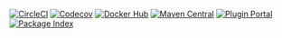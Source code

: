[![CircleCI](https://img.shields.io/badge/build-circleci-343434?logo=circleci&logoColor=343434)](https://circleci.com/gh/hanggrian/)
[![Codecov](https://img.shields.io/badge/coverage-codecov-f01f7a?logo=codecov&logoColor=f01f7a)](https://codecov.io/gh/hanggrian/)
[![Docker Hub](https://img.shields.io/badge/docker-docker--hub-2496ed?logo=docker&logoColor=2496ed)](https://hub.docker.com/u/hanggrian/)
[![Maven Central](https://img.shields.io/badge/maven-maven--central-c71a36?logo=apache-maven&logoColor=c71a36)](https://repo1.maven.org/maven2/com/hanggrian/)
[![Plugin Portal](https://img.shields.io/badge/gradle-plugin--portal-02303a?logo=gradle&logoColor=02303a)](https://plugins.gradle.org/u/hanggrian/)
[![Package Index](https://img.shields.io/badge/pip-pypi-3775a9?logo=pypi&logoColor=3775a9)](https://pypi.org/u/hanggrian/)
